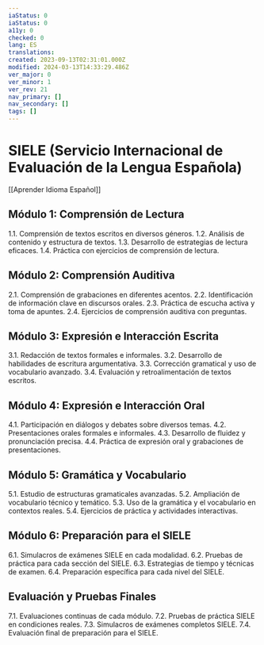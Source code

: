 ```yaml
---
iaStatus: 0
iaStatus: 0
a11y: 0
checked: 0
lang: ES
translations: 
created: 2023-09-13T02:31:01.000Z
modified: 2024-03-13T14:33:29.486Z
ver_major: 0
ver_minor: 1
ver_rev: 21
nav_primary: []
nav_secondary: []
tags: []
---
```

# SIELE (Servicio Internacional de Evaluación de la Lengua Española)

[[Aprender Idioma Español]]

## Módulo 1: Comprensión de Lectura

1.1. Comprensión de textos escritos en diversos géneros.
1.2. Análisis de contenido y estructura de textos.
1.3. Desarrollo de estrategias de lectura eficaces.
1.4. Práctica con ejercicios de comprensión de lectura.

## Módulo 2: Comprensión Auditiva

2.1. Comprensión de grabaciones en diferentes acentos.
2.2. Identificación de información clave en discursos orales.
2.3. Práctica de escucha activa y toma de apuntes.
2.4. Ejercicios de comprensión auditiva con preguntas.

## Módulo 3: Expresión e Interacción Escrita

3.1. Redacción de textos formales e informales.
3.2. Desarrollo de habilidades de escritura argumentativa.
3.3. Corrección gramatical y uso de vocabulario avanzado.
3.4. Evaluación y retroalimentación de textos escritos.

## Módulo 4: Expresión e Interacción Oral

4.1. Participación en diálogos y debates sobre diversos temas.
4.2. Presentaciones orales formales e informales.
4.3. Desarrollo de fluidez y pronunciación precisa.
4.4. Práctica de expresión oral y grabaciones de presentaciones.

## Módulo 5: Gramática y Vocabulario

5.1. Estudio de estructuras gramaticales avanzadas.
5.2. Ampliación de vocabulario técnico y temático.
5.3. Uso de la gramática y el vocabulario en contextos reales.
5.4. Ejercicios de práctica y actividades interactivas.

## Módulo 6: Preparación para el SIELE

6.1. Simulacros de exámenes SIELE en cada modalidad.
6.2. Pruebas de práctica para cada sección del SIELE.
6.3. Estrategias de tiempo y técnicas de examen.
6.4. Preparación específica para cada nivel del SIELE.

## Evaluación y Pruebas Finales

7.1. Evaluaciones continuas de cada módulo.
7.2. Pruebas de práctica SIELE en condiciones reales.
7.3. Simulacros de exámenes completos SIELE.
7.4. Evaluación final de preparación para el SIELE.

